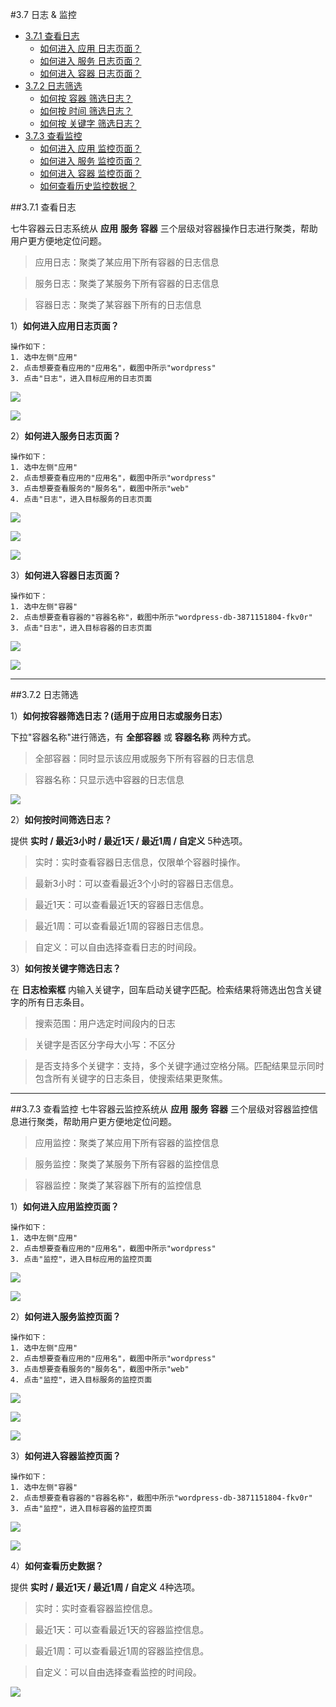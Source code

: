 #3.7 日志 & 监控

- [3.7.1 查看日志](#jump1)
    - [如何进入 应用 日志页面？](#jump11)
    - [如何进入 服务 日志页面？](#jump12)
    - [如何进入 容器 日志页面？](#jump13)
- [3.7.2 日志筛选](#jump2)
    - [如何按 容器 筛选日志？](#jump22)
    - [如何按 时间 筛选日志？](#jump23)
    - [如何按 关键字 筛选日志？](#jump24)
- [3.7.3 查看监控](#jump3)
    - [如何进入 应用 监控页面？](#jump31)
    - [如何进入 服务 监控页面？](#jump32)
    - [如何进入 容器 监控页面？](#jump33)
    - [如何查看历史监控数据？](#jump34)

##<span id="jump1">3.7.1 查看日志</span>

七牛容器云日志系统从 **应用** **服务** **容器** 三个层级对容器操作日志进行聚类，帮助用户更方便地定位问题。
> 应用日志：聚类了某应用下所有容器的日志信息

> 服务日志：聚类了某服务下所有容器的日志信息

> 容器日志：聚类了某容器下所有的日志信息

1）<span id="jump11">**如何进入应用日志页面？**</span>
    
    操作如下：
    1. 选中左侧"应用"
    2. 点击想要查看应用的"应用名"，截图中所示"wordpress"
    3. 点击"日志"，进入目标应用的日志页面

![](https://github.com/kirk-enterprise/kirk-docs/blob/master/yong-hu-zhi-nan/media/yingyongguanli-yingyong.png?raw=true)
    
![](https://github.com/kirk-enterprise/kirk-docs/blob/master/yong-hu-zhi-nan/media/rizhihejiankong-yingyong.png?raw=true)
        
2）<span id="jump12">**如何进入服务日志页面？**</span>

    操作如下：
    1. 选中左侧"应用"
    2. 点击想要查看应用的"应用名"，截图中所示"wordpress"
    3. 点击想要查看服务的"服务名"，截图中所示"web"
    4. 点击"日志"，进入目标服务的日志页面
    
![](https://github.com/kirk-enterprise/kirk-docs/blob/master/yong-hu-zhi-nan/media/yingyongguanli-yingyong.png?raw=true)

![](https://github.com/kirk-enterprise/kirk-docs/blob/master/yong-hu-zhi-nan/media/yingyongguanli-fuwu.png?raw=true)

![](https://github.com/kirk-enterprise/kirk-docs/blob/master/yong-hu-zhi-nan/media/yingyongguanli-rizhi.png?raw=true)

3）<span id="jump13">**如何进入容器日志页面？**</span>
    
    操作如下：
    1. 选中左侧"容器"
    2. 点击想要查看容器的"容器名称"，截图中所示"wordpress-db-3871151804-fkv0r"
    3. 点击"日志"，进入目标容器的日志页面
    
![](https://github.com/kirk-enterprise/kirk-docs/blob/master/yong-hu-zhi-nan/media/rizhihejiankong-rongqi1.png?raw=true)

![](https://github.com/kirk-enterprise/kirk-docs/blob/master/yong-hu-zhi-nan/media/jiankongherizhi-rongqi3.png?raw=true)

***
##<span id="jump2">3.7.2 日志筛选</span>

1）<span id="jump22">**如何按容器筛选日志？(适用于应用日志或服务日志）**</span>

下拉"容器名称"进行筛选，有 **全部容器** 或 **容器名称** 两种方式。
> 全部容器：同时显示该应用或服务下所有容器的日志信息

> 容器名称：只显示选中容器的日志信息

![](https://github.com/kirk-enterprise/kirk-docs/blob/master/yong-hu-zhi-nan/media/yingyongguanli-rongqimingchen.png?raw=true)

2）<span id="jump23">**如何按时间筛选日志？**</span>

提供 **实时 / 最近3小时 / 最近1天 / 最近1周 / 自定义** 5种选项。
> 实时：实时查看容器日志信息，仅限单个容器时操作。

> 最新3小时：可以查看最近3个小时的容器日志信息。

> 最近1天：可以查看最近1天的容器日志信息。

> 最近1周：可以查看最近1周的容器日志信息。

> 自定义：可以自由选择查看日志的时间段。

3）<span id="jump24">**如何按关键字筛选日志？**</span>

在 **日志检索框** 内输入关键字，回车启动关键字匹配。检索结果将筛选出包含关键字的所有日志条目。

>搜索范围：用户选定时间段内的日志

>关键字是否区分字母大小写：不区分

>是否支持多个关键字：支持，多个关键字通过空格分隔。匹配结果显示同时包含所有关键字的日志条目，使搜索结果更聚焦。

***
##<span id="jump3">3.7.3 查看监控</span>
七牛容器云监控系统从 **应用** **服务** **容器** 三个层级对容器监控信息进行聚类，帮助用户更方便地定位问题。

> 应用监控：聚类了某应用下所有容器的监控信息

> 服务监控：聚类了某服务下所有容器的监控信息

> 容器监控：聚类了某容器下所有的监控信息

1）<span id="jump31">**如何进入应用监控页面？**</span>

    操作如下：
    1. 选中左侧"应用"
    2. 点击想要查看应用的"应用名"，截图中所示"wordpress"
    3. 点击"监控"，进入目标应用的监控页面
    
![](https://github.com/kirk-enterprise/kirk-docs/blob/master/yong-hu-zhi-nan/media/yingyongguanli-yingyong.png?raw=true)

![](https://github.com/kirk-enterprise/kirk-docs/blob/master/yong-hu-zhi-nan/media/rizhihejiankong-yingyongjiankong.png?raw=true)

2）<span id="jump32">**如何进入服务监控页面？**</span>

    操作如下：
    1. 选中左侧"应用"
    2. 点击想要查看应用的"应用名"，截图中所示"wordpress"
    3. 点击想要查看服务的"服务名"，截图中所示"web"
    4. 点击"监控"，进入目标服务的监控页面

![](https://github.com/kirk-enterprise/kirk-docs/blob/master/yong-hu-zhi-nan/media/yingyongguanli-yingyong.png?raw=true)

![](https://github.com/kirk-enterprise/kirk-docs/blob/master/yong-hu-zhi-nan/media/yingyongguanli-fuwu.png?raw=true)

![](https://github.com/kirk-enterprise/kirk-docs/blob/master/yong-hu-zhi-nan/media/fuwuguanli-jiankong2.png?raw=true)

3）<span id="jump33">**如何进入容器监控页面？**</span>

    操作如下：
    1. 选中左侧"容器"
    2. 点击想要查看容器的"容器名称"，截图中所示"wordpress-db-3871151804-fkv0r"
    3. 点击"监控"，进入目标容器的监控页面
    
![](https://github.com/kirk-enterprise/kirk-docs/blob/master/yong-hu-zhi-nan/media/rizhihejiankong-rongqi1.png?raw=true)

![](https://github.com/kirk-enterprise/kirk-docs/blob/master/yong-hu-zhi-nan/media/rizhihejiankong-rongqijiankong.png?raw=true)

4）<span id="jump34">**如何查看历史数据？**</span>

提供 **实时 / 最近1天 / 最近1周 / 自定义** 4种选项。
> 实时：实时查看容器监控信息。

> 最近1天：可以查看最近1天的容器监控信息。

> 最近1周：可以查看最近1周的容器监控信息。

> 自定义：可以自由选择查看监控的时间段。

![](https://github.com/kirk-enterprise/kirk-docs/blob/master/yong-hu-zhi-nan/media/fuwuguanli-jiankong.png?raw=true)

